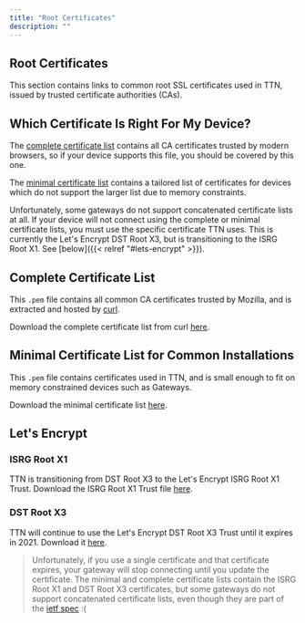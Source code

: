 ```yaml
---
title: "Root Certificates"
description: ""
---
```


## Root Certificates

This section contains links to common root SSL certificates used in TTN, issued by trusted certificate authorities (CAs).

<!--more-->

## Which Certificate Is Right For My Device?

The [complete certificate list](https://curl.haxx.se/ca/cacert.pem) contains all CA certificates trusted by modern browsers, so if your device supports this file, you should be covered by this one.

The [minimal certificate list](ca.pem) contains a tailored list of certificates for devices which do not support the larger list due to memory constraints.

Unfortunately, some gateways do not support concatenated certificate lists at all. If your device will not connect using the complete or minimal certificate lists, you must use the specific certificate TTN uses. This is currently the Let's Encrypt DST Root X3, but is transitioning to the ISRG Root X1. See [below]({{< relref "#lets-encrypt" >}}).

## Complete Certificate List

This `.pem` file contains all common CA certificates trusted by Mozilla, and is extracted and hosted by [curl](https://curl.haxx.se/docs/caextract.html).

Download the complete certificate list from curl [here](https://curl.haxx.se/ca/cacert.pem).

## Minimal Certificate List for Common Installations

This `.pem` file contains certificates used in TTN, and is small enough to fit on memory constrained devices such as Gateways.

Download the minimal certificate list [here](ca.pem).

## Let's Encrypt

### ISRG Root X1

TTN is transitioning from DST Root X3 to the Let's Encrypt ISRG Root X1 Trust. Download the ISRG Root X1 Trust file [here](https://letsencrypt.org/certs/isrgrootx1.pem).

### DST Root X3

TTN will continue to use the Let's Encrypt DST Root X3 Trust until it expires in 2021. Download it [here](https://letsencrypt.org/certs/lets-encrypt-x3-cross-signed.pem).

> Unfortunately, if you use a single certificate and that certificate expires, your gateway will stop connecting until you update the certificate. The minimal and complete certificate lists contain the ISRG Root X1 and DST Root X3 certificates, but some gateways do not support concatenated certificate lists, even though they are part of the [ietf spec](https://tools.ietf.org/html/rfc1421) :(

